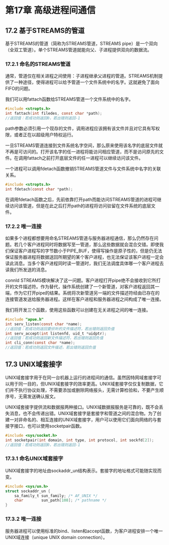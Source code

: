 # 第17章 高级进程间通信

## 17.2 基于STREAMS的管道
基于STREAMS的管道（简称为STREAMS管道，STREAMS pipe）是一个双向（全双工管道）。单个STREAMS管道就能向父、子进程提供双向的数据流。

### 17.2.1 命名的STREAMS管道
通常，管道仅在相关进程之间使用：子进程继承父进程的管道。STREAMS机制提供了一种途径，使得进程可以给予管道一个文件系统中的名字。这就避免了面向FIFO的问题。

我们可以用fattach函数给STREAMS管道一个文件系统中的名字。
```c
#include <stropts.h>
int fattach(int filedes, const char *path);
//返回值：若成功则返回0，若出错则返回-1
```
path参数必须引用一个现存的文件，调用进程应该拥有该文件并且对它具有写权限，或者正在以超级用户特权运行。

一旦STREAMS管道连接到文件系统名字空间，那么原来使用该名字的底层文件就不再是可访问的。打开该名字的任一进程将能访问相应管道，而不是访问原先的文件。在调用fattach之前打开底层文件的任一进程可以继续访问该文件。

一个进程可以调用fdetach函数撤销STREAMS管道文件与文件系统中名字的关联关系。
```c
#include <stropts.h>
int fdetach(const char *path);
```
在调用fdetach函数之后，先前依靠打开path而能访问STREAMS管道的进程可继续访问该管道，但是在此之后打开path的进程将访问驻留在文件系统的底层文件。

### 17.2.2 唯一连接
如果多个进程都想要用命名STREAMS管道与服务器进程通信，那么仍然存在问题。若几个客户进程同时将数据写至一管道，那么这些数据就会混合交错。即使我们保证客户进程写的字节数小于PIPE_BUF，使得写操作是原子性的，但是仍无法保证服务器进程将数据送回所期望的某个客户进程，也无法保证该客户进程一定会读此消息。当多个客户进程同时读一管道时，我们无法调度具体哪一个客户进程去读我们所发送的消息。

connld STREAMS模块解决了这一问题。客户进程打开pipe绝不会接收到它所打开的文件描述符。作为替代，操作系统创建了一个新管道，对客户进程返回其一端，作为它打开pipe的结果。系统将次新管道另一端的文件描述符经由已存在的连接管道发送给服务器进程。这样在客户进程和服务器进程之间构成了唯一连接。

我们将开发三个函数，使用这些函数可以创建在无关进程之间的唯一连接。
```c
#include "apue.h"
int serv_listen(const char *name);
//返回值：若成功则返回要侦听的文件描述符，若出错则返回负值
int serv_accept(int listenfd, uid_t *uidptr);
//返回值：若成功则返回新文件描述符，若出错则返回负值
int cli_conn(const char *name);
//返回值：若成功则返回文件描述，若出错则返回负值
```

## 17.3 UNIX域套接字
UNIX域套接字用于在同一台机器上运行的进程间的通信。虽然因特网域套接字可以用于同一目的，但UNIX域套接字的效率更高。UNIX域套接字仅仅复制数据，它们并不执行协议处理，不需要添加或删除网络报头，无需计算检验和，不要产生顺序号，无需发送确认报文。

UNIX域套接字提供流和数据报两种接口。UNIX域数据报服务是可靠的，既不会丢失消息，也不会传递出错。UNIX域套接字是套接字和管道之间的混合物。为了创建一对非命名的、相互连接的UNIX域套接字，用户可以使用它们面向网络的与套接字接口，也可以使用socketpair函数。
```c
#include <sys/socket.h>
int socketpair(int domain, int type, int protocol, int sockfd[2]);
//返回值：若成功则返回0，若出错则返回-1
```

### 17.3.1 命名UNIX域套接字
UNIX域套接字的地址由sockaddr_un结构表示。套接字的地址格式可能随实现而变。
```c
#include <sys/un.h>
struct sockaddr_un {
    sa_family_t sun_family; /* AF_UNIX */
    char        sun_path[108]; /* pathname */
}
```

### 17.3.2 唯一连接
服务器进程可以使用标准的bind、listen和accept函数，为客户进程安排一个唯一UNIX域连接（unique UNIX domain connection）。
